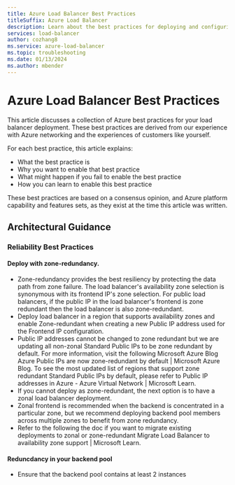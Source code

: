 ```yaml
---
title: Azure Load Balancer Best Practices
titleSuffix: Azure Load Balancer
description: Learn about the best practices for deploying and configuring Azure Load Balancer.
services: load-balancer
author: cozhang8
ms.service: azure-load-balancer
ms.topic: troubleshooting
ms.date: 01/13/2024
ms.author: mbender
---
```


# Azure Load Balancer Best Practices
<!-- Before Publishing: -->
<!-- Verify TOC entry is added to TOC.yml -->

This article discusses a collection of Azure best practices for your load balancer deployment. These best practices are derived from our experience with Azure networking and the experiences of customers like yourself.  

For each best practice, this article explains: 

- What the best practice is
- Why you want to enable that best practice
- What might happen if you fail to enable the best practice
- How you can learn to enable this best practice 

These best practices are based on a consensus opinion, and Azure platform capability and features sets, as they exist at the time this article was written. 

<!-- Comment: Let's rethink the headers. The current draft goes a bit deep (level 4). I think we can get away with 2 levels. Since all of the items under Architectural Guidance are under Reliability Best Practices, do we need Reliability Best Practices? -->
## Architectural Guidance
### Reliability Best Practices
#### Deploy with zone-redundancy. 
- Zone-redundancy provides the best resiliency by protecting the data path from zone failure. The load balancer's availability zone selection is synonymous with its frontend IP's zone selection. For public load balancers, if the public IP in the load balancer's frontend is zone redundant then the load balancer is also zone-redundant.
- Deploy load balancer in a region that supports availability zones and enable Zone-redundant when creating a new Public IP address used for the Frontend IP configuration.
- Public IP addresses cannot be changed to zone redundant but we are updating all non-zonal Standard Public IPs to be zone redundant by default. For more information, visit the following Microsoft Azure Blog Azure Public IPs are now zone-redundant by default | Microsoft Azure Blog. To see the most updated list of regions that support zone redundant Standard Public IPs by default, please refer to Public IP addresses in Azure - Azure Virtual Network | Microsoft Learn.
- If you cannot deploy as zone-redundant, the next option is to have a zonal load balancer deployment.
- Zonal frontend is recommended when the backend is concentrated in a particular zone, but we recommend deploying backend pool members across multiple zones to benefit from zone redundancy.
- Refer to the following the doc if you want to migrate existing deployments to zonal or zone-redundant Migrate Load Balancer to availability zone support | Microsoft Learn.

#### Reduncdancy in your backend pool

- Ensure that the backend pool contains at least 2 instances

<!--- When adding additional content, add 1 section at a time. Use the appropriate header level (denoted by hashes). Re-create all bullet lists -->
